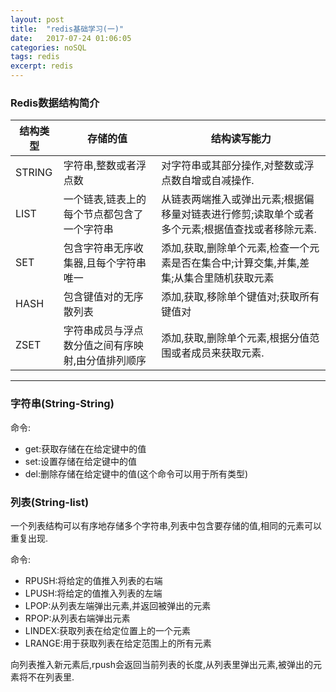 ```yaml
---
layout: post
title:  "redis基础学习(一)"
date:   2017-07-24 01:06:05
categories: noSQL
tags: redis
excerpt: redis
---
```



### Redis数据结构简介


结构类型 | 存储的值 | 结构读写能力
---|--- |---
STRING | 字符串,整数或者浮点数 | 对字符串或其部分操作,对整数或浮点数自增或自减操作.
LIST | 一个链表,链表上的每个节点都包含了一个字符串 |从链表两端推入或弹出元素;根据偏移量对链表进行修剪;读取单个或者多个元素;根据值查找或者移除元素.
SET | 包含字符串无序收集器,且每个字符串唯一 | 添加,获取,删除单个元素,检查一个元素是否在集合中;计算交集,并集,差集;从集合里随机获取元素 
HASH | 包含键值对的无序散列表 | 添加,获取,移除单个键值对;获取所有键值对
ZSET | 字符串成员与浮点数分值之间有序映射,由分值排列顺序 | 添加,获取,删除单个元素,根据分值范围或者成员来获取元素.


---

### 字符串(String-String)

命令:

- get:获取存储在在给定键中的值
- set:设置存储在给定键中的值
- del:删除存储在给定键中的值(这个命令可以用于所有类型)


### 列表(String-list)

一个列表结构可以有序地存储多个字符串,列表中包含要存储的值,相同的元素可以重复出现.

命令:

- RPUSH:将给定的值推入列表的右端
- LPUSH:将给定的值推入列表的左端
- LPOP:从列表左端弹出元素,并返回被弹出的元素
- RPOP:从列表右端弹出元素
- LINDEX:获取列表在给定位置上的一个元素
- LRANGE:用于获取列表在给定范围上的所有元素


向列表推入新元素后,rpush会返回当前列表的长度,从列表里弹出元素,被弹出的元素将不在列表里.
